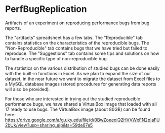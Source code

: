 # PerfBugReplication
Artifacts of an experiment on reproducing performance bugs from bug reports.

The "artifacts" spreadsheet has a few tabs.
The "Reproducible" tab contains statistics on the characteristics of the reproducible bugs.
The "Non-Reproducible" tab contains bugs that we have tried but failed to reproduce.
The "Suggestions" tab contains some tips and solutions on how to handle a specific type of non-reproducible bug.

The statistics on the various distribution of studied bugs can be done easily with the built-in functions in Excel. 
As we plan to expand the size of our dataset, in the near future we want to migrate the dataset from Excel files to a MySQL database images (stored procedures for generating data reports will also be provided).

For those who are interested in trying out the studied reproducible performance bugs, we have shared a VirtualBox image that loaded with all 17 ready to use bugs. The VirtualBox image (about 80GB) can be found here: https://drive.google.com/a/g.uky.edu/file/d/0BwZoeeoiQ2HVVWxFN2pIaFU2bUk/view?usp=sharing_eip&ts=59de67e5 
